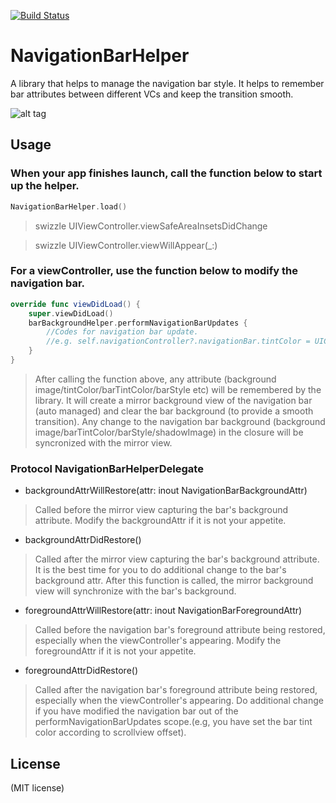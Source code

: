 [![Build Status](https://travis-ci.org/Jerry0523/NavigationBarHelper.svg?branch=master)](https://travis-ci.org/Jerry0523/NavigationBarHelper)
# NavigationBarHelper
A library that helps to manage the navigation bar style. It helps to remember bar attributes between different VCs and keep the transition smooth.

![alt tag](https://raw.githubusercontent.com/Jerry0523/NavigationBarHelper/master/screenshot.gif)


Usage
-------

### When your app finishes launch, call the function below to start up the helper.

```swift
NavigationBarHelper.load()
```
> swizzle UIViewController.viewSafeAreaInsetsDidChange

> swizzle UIViewController.viewWillAppear(_:)

### For a viewController, use the function below to modify the navigation bar.

```swift
override func viewDidLoad() {
    super.viewDidLoad()
    barBackgroundHelper.performNavigationBarUpdates {
        //Codes for navigation bar update.
        //e.g. self.navigationController?.navigationBar.tintColor = UIColor.white
    }
}
```

>After calling the function above, any attribute (background image/tintColor/barTintColor/barStyle etc) will be remembered by the library. It will create a mirror background view of the navigation bar (auto managed) and clear the bar background (to provide a smooth transition). Any change to the navigation bar background (background image/barTintColor/barStyle/shadowImage) in the closure will be syncronized with the mirror view.

### Protocol NavigationBarHelperDelegate

- backgroundAttrWillRestore(attr: inout NavigationBarBackgroundAttr)
>Called before the mirror view capturing the bar's background attribute. Modify the backgroundAttr if it is not your appetite.

- backgroundAttrDidRestore()
> Called after the mirror view capturing the bar's background attribute. It is the best time for you to do additional change to the bar's background attr. After this function is called, the mirror background view will synchronize with the bar's background.

- foregroundAttrWillRestore(attr: inout NavigationBarForegroundAttr)
> Called before the navigation bar's foreground attribute being restored, especially when the viewController's appearing. Modify the foregroundAttr if it is not your appetite.

- foregroundAttrDidRestore()
> Called after the navigation bar's foreground attribute being restored, especially when the viewController's appearing. Do additional change if you have modified the navigation bar out of the performNavigationBarUpdates scope.(e.g, you have set the bar tint color according to scrollview offset).

License
-------
(MIT license)

